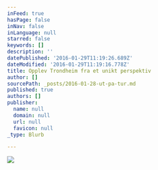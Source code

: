 ```yaml
---
inFeed: true
hasPage: false
inNav: false
inLanguage: null
starred: false
keywords: []
description: ''
datePublished: '2016-01-29T11:19:26.689Z'
dateModified: '2016-01-29T11:19:16.778Z'
title: Opplev Trondheim fra et unikt perspektiv
author: []
sourcePath: _posts/2016-01-28-ut-pa-tur.md
published: true
authors: []
publisher:
  name: null
  domain: null
  url: null
  favicon: null
_type: Blurb

---
```

![](https://the-grid-user-content.s3-us-west-2.amazonaws.com/ba141233-8a24-4275-a734-ef59cb50cc01.jpg)